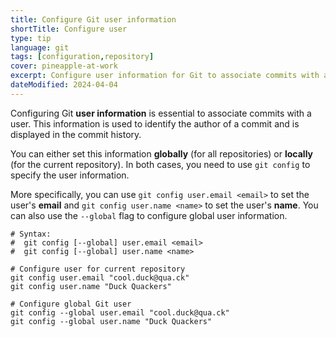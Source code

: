 ```yaml
---
title: Configure Git user information
shortTitle: Configure user
type: tip
language: git
tags: [configuration,repository]
cover: pineapple-at-work
excerpt: Configure user information for Git to associate commits with a user.
dateModified: 2024-04-04
---
```


Configuring Git **user information** is essential to associate commits with a user. This information is used to identify the author of a commit and is displayed in the commit history.

You can either set this information **globally** (for all repositories) or **locally** (for the current repository). In both cases, you need to use `git config` to specify the user information.

More specifically, you can use `git config user.email <email>` to set the user's **email** and `git config user.name <name>` to set the user's **name**. You can also use the `--global` flag to configure global user information.

```shell
# Syntax:
#  git config [--global] user.email <email>
#  git config [--global] user.name <name>

# Configure user for current repository
git config user.email "cool.duck@qua.ck"
git config user.name "Duck Quackers"

# Configure global Git user
git config --global user.email "cool.duck@qua.ck"
git config --global user.name "Duck Quackers"
```

